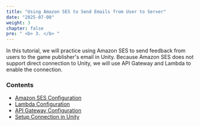 ```yaml
---
title: "Using Amazon SES to Send Emails from User to Server"
date: "2025-07-08"
weight: 3
chapter: false
pre: " <b> 3. </b> "
---
```


In this tutorial, we will practice using Amazon SES to send feedback from users to the game publisher's email in Unity. Because Amazon SES does not support direct connection to Unity, we will use API Gateway and Lambda to enable the connection.

### Contents

- [Amazon SES Configuration](4.1-AmazonSES-Configuration/)
- [Lambda Configuration](4.2-Lambda-Configuration/)
- [API Gateway Configuration](4.3-APIGateway_Configuration/)
- [Setup Connection in Unity](4.4-setup_connection_in_unity/)
